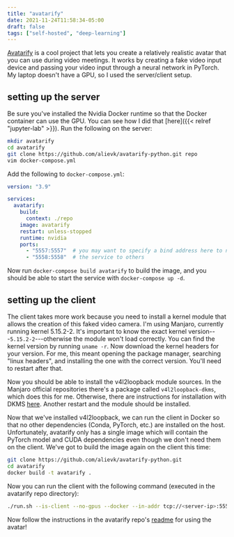 ```yaml
---
title: "avatarify"
date: 2021-11-24T11:58:34-05:00
draft: false
tags: ["self-hosted", "deep-learning"]
---
```


[Avatarify](https://github.com/alievk/avatarify-python) is a cool project that lets you create a relatively realistic avatar that you can use during video meetings. It works by creating a fake video input device and passing your video input through a neural network in PyTorch. My laptop doesn't have a GPU, so I used the server/client setup.

## setting up the server

Be sure you've installed the Nvidia Docker runtime so that the Docker container can use the GPU. You can see how I did that [here]({{< relref "jupyter-lab" >}}). Run the following on the server:

```sh
mkdir avatarify
cd avatarify
git clone https://github.com/alievk/avatarify-python.git repo
vim docker-compose.yml
```

Add the following to `docker-compose.yml`:

```yaml
version: "3.9"

services:
  avatarify:
    build:
      context: ./repo
    image: avatarify
    restart: unless-stopped
    runtime: nvidia
    ports:
      - "5557:5557"  # you may want to specify a bind address here to not expose
      - "5558:5558"  # the service to others
```

Now run `docker-compose build avatarify` to build the image, and you should be able to start the service with `docker-compose up -d`.

## setting up the client

The client takes more work because you need to install a kernel module that allows the creation of this faked video camera. I'm using Manjaro, currently running kernel 5.15.2-2. It's important to know the exact kernel version---`5.15.2-2`---otherwise the module won't load correctly. You can find the kernel version by running `uname -r`. Now download the kernel headers for your version. For me, this meant opening the package manager, searching "linux headers", and installing the one with the correct version. You'll need to restart after that.

Now you should be able to install the v4l2loopback module sources. In the Manjaro official repositories there's a package called `v4l2loopback-dkms`, which does this for me. Otherwise, there are instructions for installation with DKMS [here](https://github.com/umlaeute/v4l2loopback#DKMS). Another restart and the module should be installed.

Now that we've installed v4l2loopback, we can run the client in Docker so that no other dependencies (Conda, PyTorch, etc.) are installed on the host. Unfortunately, avatarify only has a single image which will contain the PyTorch model and CUDA dependencies even though we don't need them on the client. We've got to build the image again on the client this time:

```sh
git clone https://github.com/alievk/avatarify-python.git
cd avatarify
docker build -t avatarify .
```

Now you can run the client with the following command (executed in the avatarify repo directory):

```sh
./run.sh --is-client --no-gpus --docker --in-addr tcp://<server-ip>:5557 --out-addr tcp://<server-ip>:5558
```

Now follow the instructions in the avatarify repo's [readme](https://github.com/alievk/avatarify-python/tree/master/docs#controls) for using the avatar!
